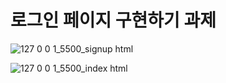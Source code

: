 # 로그인 페이지 구현하기 과제
![127 0 0 1_5500_signup html](https://user-images.githubusercontent.com/68142773/161440854-1b3977c5-7f13-4544-a38b-feb56fb6f6de.png)


![127 0 0 1_5500_index html](https://user-images.githubusercontent.com/68142773/161440861-12a5dc9a-d1e6-4bc0-97b9-5d72fc35979a.png)

